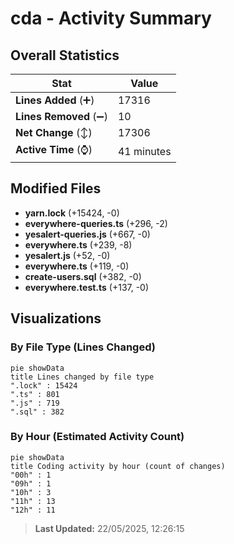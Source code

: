 # cda - Activity Summary 

## Overall Statistics

| Stat                   | Value                                                             |
| ---------------------- | ----------------------------------------------------------------- |
| **Lines Added** (➕)   | 17316                                          |
| **Lines Removed** (➖) | 10                                        |
| **Net Change** (↕)    | 17306                |
| **Active Time** (⌚)   | 41 minutes |


## Modified Files
- **yarn.lock** (+15424, -0)
- **everywhere-queries.ts** (+296, -2)
- **yesalert-queries.js** (+667, -0)
- **everywhere.ts** (+239, -8)
- **yesalert.js** (+52, -0)
- **everywhere.ts** (+119, -0)
- **create-users.sql** (+382, -0)
- **everywhere.test.ts** (+137, -0)

## Visualizations

### By File Type (Lines Changed)

```mermaid
pie showData
title Lines changed by file type
".lock" : 15424
".ts" : 801
".js" : 719
".sql" : 382
```

### By Hour (Estimated Activity Count)

```mermaid
pie showData
title Coding activity by hour (count of changes)
"00h" : 1
"09h" : 1
"10h" : 3
"11h" : 13
"12h" : 11
```


> **Last Updated:** 22/05/2025, 12:26:15